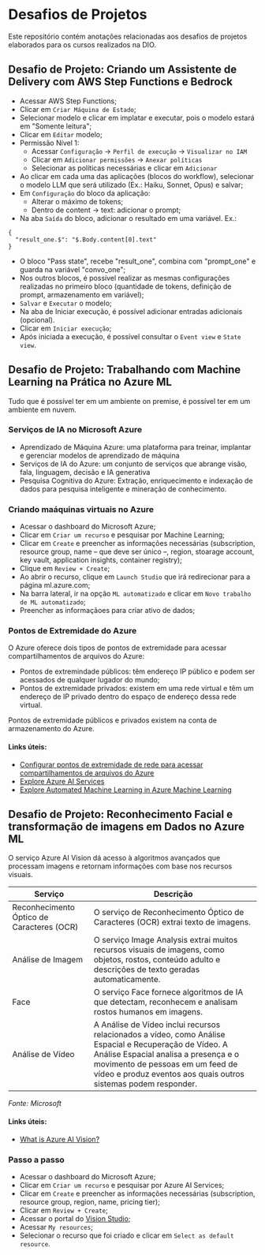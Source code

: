# Desafios de Projetos
Este repositório contém anotações relacionadas aos desafios de projetos elaborados para os cursos realizados na DIO.

## Desafio de Projeto: Criando um Assistente de Delivery com AWS Step Functions e Bedrock

- Acessar AWS Step Functions;
- Clicar em `Criar Máquina de Estado`;
- Selecionar modelo e clicar em implatar e executar, pois o modelo estará em "Somente leitura";
- Clicar em `Editar` modelo;
- Permissão Nível 1:
  * Acessar `Configuração` → `Perfil de execução` → `Visualizar no IAM`
  * Clicar em `Adicionar permissões` → `Anexar políticas`
  * Selecionar as políticas necessárias e clicar em `Adicionar`
- Ao clicar em cada uma das aplicações (blocos do workflow), selecionar o modelo LLM que será utilizado (Ex.: Haiku, Sonnet, Opus) e salvar;
- Em `Configuração` do bloco da aplicação:
  * Alterar o máximo de tokens;
  * Dentro de content → text: adicionar o prompt;
- Na aba `Saída` do bloco, adicionar o resultado em uma variável. Ex.:
```
{
  "result_one.$": "$.Body.content[0].text"
}
```
- O bloco "Pass state", recebe "result_one", combina com "prompt_one" e guarda na variável "convo_one";
- Nos outros blocos, é possível realizar as mesmas configurações realizadas no primeiro bloco (quantidade de tokens, definição de prompt, armazenamento em variável);
- `Salvar` e `Executar` o modelo;
- Na aba de Iniciar execução, é possível adicionar entradas adicionais (opcional).
- Clicar em `Iniciar execução`;
- Após iniciada a execução, é possível consultar o `Event view` e `State view`.

## Desafio de Projeto: Trabalhando com Machine Learning na Prática no Azure ML 

Tudo que é possível ter em um ambiente on premise, é possível ter em um ambiente em nuvem.

### Serviços de IA no Microsoft Azure
- Aprendizado de Máquina Azure: uma plataforma para treinar, implantar e gerenciar modelos de aprendizado de máquina
- Serviços de IA do Azure: um conjunto de serviços que abrange visão, fala, linguagem, decisão e IA generativa
- Pesquisa Cognitiva do Azure: Extração, enriquecimento e indexação de dados para pesquisa inteligente e mineração de conhecimento.

### Criando maáquinas virtuais no Azure

- Acessar o dashboard do Microsoft Azure;
- Clicar em `Criar um recurso` e pesquisar por Machine Learning;
- Clicar em `Create` e preencher as informações necessárias (subscription, resource group, name – que deve ser único –, region, stoarage account, key vault, application insights, container registry);
- Clique em `Review + Create`;
- Ao abrir o recurso, clique em `Launch Studio` que irá redirecionar para a página ml.azure.com;
- Na barra lateral, ir na opção `ML automatizado` e clicar em `Novo trabalho de ML automatizado`;
- Preencher as informaçãoes para criar ativo de dados;

### Pontos de Extremidade do Azure
O Azure oferece dois tipos de pontos de extremidade para acessar compartilhamentos de arquivos do Azure:
- Pontos de extremindade públicos: têm endereço IP público e podem ser acessados de qualquer lugador do mundo;
- Pontos de extremidade privados: existem em uma rede virtual e têm um endereço de IP privado dentro do espaço de endereço dessa rede virtual.

Pontos de extremidade públicos e privados existem na conta de armazenamento do Azure. 

#### Links úteis:

- [Configurar pontos de extremidade de rede para acessar compartilhamentos de arquivos do Azure](https://learn.microsoft.com/pt-br/azure/storage/files/storage-files-networking-endpoints?tabs=azure-portal)
- [Explore Azure AI Services](https://microsoftlearning.github.io/mslearn-ai-fundamentals/Instructions/Labs/02-content-safety.html)
- [Explore Automated Machine Learning in Azure Machine Learning](https://microsoftlearning.github.io/mslearn-ai-fundamentals/Instructions/Labs/01-machine-learning.html)

## Desafio de Projeto: Reconhecimento Facial e transformação de imagens em Dados no Azure ML 

O serviço Azure AI Vision dá acesso à algoritmos avançados que processam imagens e retornam informações com base nos recursos visuais. 

| Serviço | Descrição |
|---------|-----------|
| Reconhecimento Óptico de Caracteres (OCR) | O serviço de Reconhecimento Óptico de Caracteres (OCR) extrai texto de imagens. |
| Análise de Imagem | O serviço Image Analysis extrai muitos recursos visuais de imagens, como objetos, rostos, conteúdo adulto e descrições de texto geradas automaticamente. |
| Face | O serviço Face fornece algoritmos de IA que detectam, reconhecem e analisam rostos humanos em imagens. |
| Análise de Vídeo | A Análise de Vídeo inclui recursos relacionados a vídeo, como Análise Espacial e Recuperação de Vídeo. A Análise Espacial analisa a presença e o movimento de pessoas em um feed de vídeo e produz eventos aos quais outros sistemas podem responder. |
*Fonte: Microsoft*


#### Links úteis:
- [What is Azure AI Vision?](https://learn.microsoft.com/en-us/azure/ai-services/computer-vision/overview)

### Passo a passo
- Acessar o dashboard do Microsoft Azure;
- Clicar em `Criar um recurso` e pesquisar por Azure AI Services;
- Clicar em `Create` e preencher as informações necessárias (subscription, resource group, region, name, pricing tier);
- Clicar em `Review + Create`;
- Acessar o portal do [Vision Studio](http://portal.vision.cognitive.azure.com);
- Acessar `My resources`;
- Selecionar o recurso que foi criado e clicar em `Select as default resource`.
